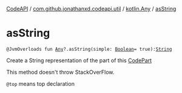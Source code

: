 [CodeAPI](../../index.md) / [com.github.jonathanxd.codeapi.util](../index.md) / [kotlin.Any](index.md) / [asString](.)

# asString

`@JvmOverloads fun `[`Any`](https://kotlinlang.org/api/latest/jvm/stdlib/kotlin/-any/index.html)`?.asString(simple: `[`Boolean`](https://kotlinlang.org/api/latest/jvm/stdlib/kotlin/-boolean/index.html)` = true): `[`String`](https://kotlinlang.org/api/latest/jvm/stdlib/kotlin/-string/index.html)

Create a String representation of the part of this [CodePart](../../com.github.jonathanxd.codeapi/-code-part/index.md)

This method doesn't throw StackOverFlow.

`@top` means top declaration

